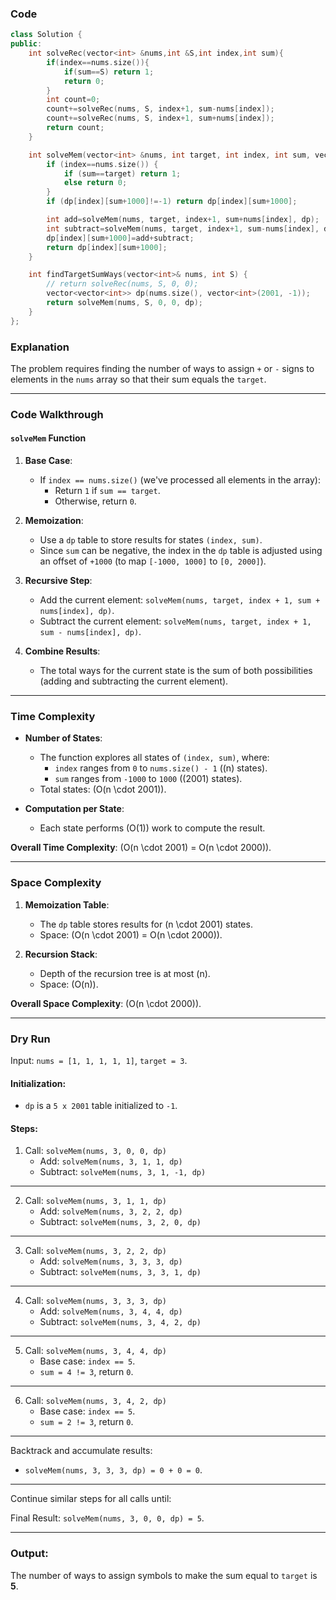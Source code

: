 ### Code
```cpp
class Solution {
public:
    int solveRec(vector<int> &nums,int &S,int index,int sum){
        if(index==nums.size()){
            if(sum==S) return 1;
            return 0;
        }
        int count=0;
        count+=solveRec(nums, S, index+1, sum-nums[index]);
        count+=solveRec(nums, S, index+1, sum+nums[index]);
        return count;
    }

    int solveMem(vector<int> &nums, int target, int index, int sum, vector<vector<int>> &dp) {
        if (index==nums.size()) {
            if (sum==target) return 1;
            else return 0;
        }
        if (dp[index][sum+1000]!=-1) return dp[index][sum+1000];

        int add=solveMem(nums, target, index+1, sum+nums[index], dp);
        int subtract=solveMem(nums, target, index+1, sum-nums[index], dp);
        dp[index][sum+1000]=add+subtract;
        return dp[index][sum+1000];
    }

    int findTargetSumWays(vector<int>& nums, int S) {
        // return solveRec(nums, S, 0, 0);
        vector<vector<int>> dp(nums.size(), vector<int>(2001, -1));
        return solveMem(nums, S, 0, 0, dp);
    }
};
```
### Explanation

The problem requires finding the number of ways to assign `+` or `-` signs to elements in the `nums` array so that their sum equals the `target`.

---

### Code Walkthrough

#### `solveMem` Function
1. **Base Case**:
   - If `index == nums.size()` (we've processed all elements in the array):
     - Return `1` if `sum == target`.
     - Otherwise, return `0`.

2. **Memoization**:
   - Use a `dp` table to store results for states `(index, sum)`.
   - Since `sum` can be negative, the index in the `dp` table is adjusted using an offset of `+1000` (to map `[-1000, 1000]` to `[0, 2000]`).

3. **Recursive Step**:
   - Add the current element: `solveMem(nums, target, index + 1, sum + nums[index], dp)`.
   - Subtract the current element: `solveMem(nums, target, index + 1, sum - nums[index], dp)`.

4. **Combine Results**:
   - The total ways for the current state is the sum of both possibilities (adding and subtracting the current element).

---

### Time Complexity
- **Number of States**:
  - The function explores all states of `(index, sum)`, where:
    - `index` ranges from `0` to `nums.size() - 1` (\(n\) states).
    - `sum` ranges from `-1000` to `1000` (\(2001\) states).
  - Total states: \(O(n \cdot 2001)\).

- **Computation per State**:
  - Each state performs \(O(1)\) work to compute the result.

**Overall Time Complexity**: \(O(n \cdot 2001) = O(n \cdot 2000)\).

---

### Space Complexity
1. **Memoization Table**:
   - The `dp` table stores results for \(n \cdot 2001\) states.
   - Space: \(O(n \cdot 2001) = O(n \cdot 2000)\).
   
2. **Recursion Stack**:
   - Depth of the recursion tree is at most \(n\).
   - Space: \(O(n)\).

**Overall Space Complexity**: \(O(n \cdot 2000)\).

---

### Dry Run
Input: `nums = [1, 1, 1, 1, 1]`, `target = 3`.

#### Initialization:
- `dp` is a `5 x 2001` table initialized to `-1`.

#### Steps:

1. Call: `solveMem(nums, 3, 0, 0, dp)`  
   - Add: `solveMem(nums, 3, 1, 1, dp)`  
   - Subtract: `solveMem(nums, 3, 1, -1, dp)`

---

2. Call: `solveMem(nums, 3, 1, 1, dp)`  
   - Add: `solveMem(nums, 3, 2, 2, dp)`  
   - Subtract: `solveMem(nums, 3, 2, 0, dp)`

---

3. Call: `solveMem(nums, 3, 2, 2, dp)`  
   - Add: `solveMem(nums, 3, 3, 3, dp)`  
   - Subtract: `solveMem(nums, 3, 3, 1, dp)`

---

4. Call: `solveMem(nums, 3, 3, 3, dp)`  
   - Add: `solveMem(nums, 3, 4, 4, dp)`  
   - Subtract: `solveMem(nums, 3, 4, 2, dp)`

---

5. Call: `solveMem(nums, 3, 4, 4, dp)`  
   - Base case: `index == 5`.
   - `sum = 4 != 3`, return `0`.

---

6. Call: `solveMem(nums, 3, 4, 2, dp)`  
   - Base case: `index == 5`.
   - `sum = 2 != 3`, return `0`.

---

Backtrack and accumulate results:

- `solveMem(nums, 3, 3, 3, dp) = 0 + 0 = 0`.

---

Continue similar steps for all calls until:

Final Result: `solveMem(nums, 3, 0, 0, dp) = 5`.

---

### Output:
The number of ways to assign symbols to make the sum equal to `target` is **5**.
